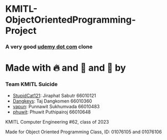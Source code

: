 # KMITL-ObjectOrientedProgramming-Project
### A very good [udemy dot com](https://www.udemy.com) clone

# Made with 🔥 and 🧯 and 🚒 by
### Team KMITL Suicide
- [StupidCat121](https://github.com/StupidCat121): Jiraphat Sabutr 66010121
- [Dangkeys](https://github.com/Dangkeys): Taj Dangkomen 66010360
- [vapun](https://github.com/vapun): Punnawit Sukhumvada 66010483
- [phuwit](https://github.com/phuwit): Phuwit Puthipairoj 66010648

KMITL Computer Engineering #62, class of 2023

Made for Object Oriented Programming Class, ID: 01076105 and 01076106
